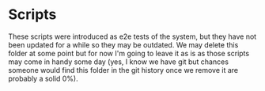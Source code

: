 # Scripts

These scripts were introduced as e2e tests of the system, but they have not been updated for a while so they may be outdated. We may delete this folder at some point but for now I'm going to leave it as is as those scripts may come in handy some day (yes, I know we have git but chances someone would find this folder in the git history once we remove it are probably a solid 0%).

